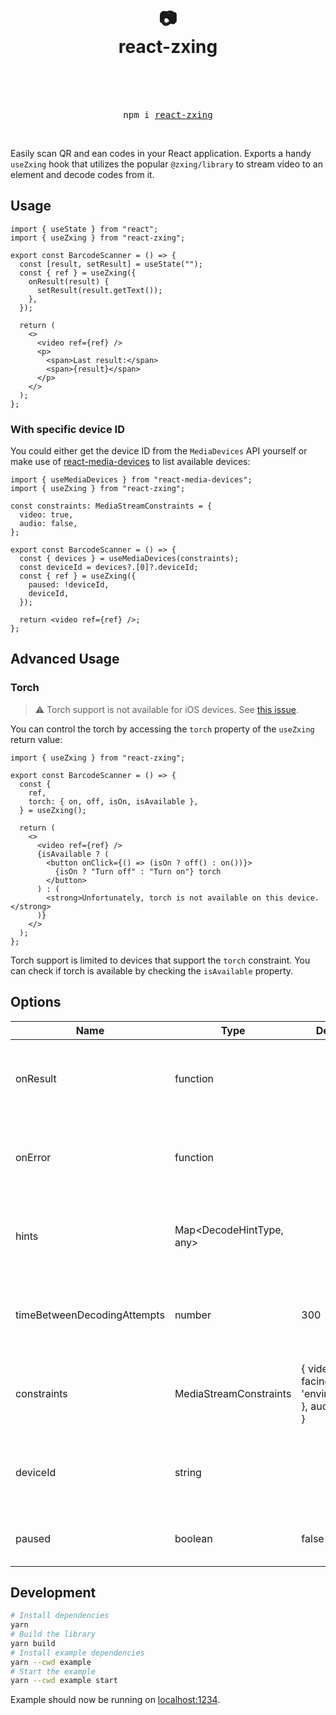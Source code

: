 <div align="center">
  <h1>
    <br/>
    <br/>
    📷
    <br />
    react-zxing
    <br />
    <br />
  </h1>
  <br />
  <pre>npm i <a href="https://www.npmjs.com/package/react-zxing">react-zxing</a></pre>
  <br />
</div>

Easily scan QR and ean codes in your React application. Exports a handy `useZxing` hook that utilizes the popular `@zxing/library` to stream video to an element and decode codes from it.

## Usage

```tsx
import { useState } from "react";
import { useZxing } from "react-zxing";

export const BarcodeScanner = () => {
  const [result, setResult] = useState("");
  const { ref } = useZxing({
    onResult(result) {
      setResult(result.getText());
    },
  });

  return (
    <>
      <video ref={ref} />
      <p>
        <span>Last result:</span>
        <span>{result}</span>
      </p>
    </>
  );
};
```

### With specific device ID

You could either get the device ID from the `MediaDevices` API yourself or make use of [react-media-devices](https://www.npmjs.com/package/react-media-devices) to list available devices:

```tsx
import { useMediaDevices } from "react-media-devices";
import { useZxing } from "react-zxing";

const constraints: MediaStreamConstraints = {
  video: true,
  audio: false,
};

export const BarcodeScanner = () => {
  const { devices } = useMediaDevices(constraints);
  const deviceId = devices?.[0]?.deviceId;
  const { ref } = useZxing({
    paused: !deviceId,
    deviceId,
  });

  return <video ref={ref} />;
};
```

## Advanced Usage

### Torch

> ⚠️ Torch support is not available for iOS devices. See [this issue](https://github.com/zxing-js/browser/issues/12).

You can control the torch by accessing the `torch` property of the `useZxing` return value:

```tsx
import { useZxing } from "react-zxing";

export const BarcodeScanner = () => {
  const {
    ref,
    torch: { on, off, isOn, isAvailable },
  } = useZxing();

  return (
    <>
      <video ref={ref} />
      {isAvailable ? (
        <button onClick={() => (isOn ? off() : on())}>
          {isOn ? "Turn off" : "Turn on"} torch
        </button>
      ) : (
        <strong>Unfortunately, torch is not available on this device.</strong>
      )}
    </>
  );
};
```

Torch support is limited to devices that support the `torch` constraint. You can check if torch is available by checking the `isAvailable` property.

## Options

<table>
  <thead>
    <tr>
      <th>Name</th>
      <th>Type</th>
      <th>Default</th>
      <th>Description</th>
    </tr>
  </thead>
  <tbody>
    <tr>
      <td>onResult</td>
      <td>function</td>
      <td></td>
      <td>
        Called when a result is found. The result is an instance of 
        <a href="https://github.com/zxing-js/library/blob/master/src/core/Result.ts">
          Result
        </a>
        .
      </td>
    </tr>
    <tr>
      <td>onError</td>
      <td>function</td>
      <td></td>
      <td>
        Called when an error is found. The error is an instance of Error.
      </td>
    </tr>
    <tr>
      <td>hints</td>
      <td>Map&lt;DecodeHintType, any&gt;</td>
      <td></td>
      <td>
        A map of additional parameters to pass to the zxing decoder.
      </td>
    </tr>
    <tr>
      <td>timeBetweenDecodingAttempts</td>
      <td>number</td>
      <td>300</td>
      <td>
        The time in milliseconds to wait between decoding attempts.
      </td>
    </tr>
    <tr>
      <td>constraints</td>
      <td>MediaStreamConstraints</td>
      <td>{ video: { facingMode: 'environment' }, audio: false }</td>
      <td>
        The constraints to use when requesting the camera stream.
      </td>
    </tr>
    <tr>
      <td>deviceId</td>
      <td>string</td>
      <td></td>
      <td>
        You may pass an explicit device ID to stream from.
      </td>
    </tr>
    <tr>
      <td>paused</td>
      <td>boolean</td>
      <td>false</td>
      <td>
        Stops the camera stream when true.
      </td>
    </tr>
  </tbody>
</table>

## Development

```sh
# Install dependencies
yarn
# Build the library
yarn build
# Install example dependencies
yarn --cwd example
# Start the example
yarn --cwd example start
```

Example should now be running on [localhost:1234](http://localhost:1234).
